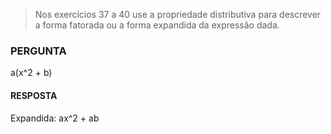 > Nos exercícios 37 a 40 use a propriedade distributiva para descrever a forma fatorada ou a forma expandida da expressão dada.

### PERGUNTA

a(x^2 + b)

#### RESPOSTA

Expandida: ax^2 + ab
